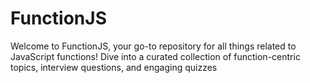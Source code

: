 # FunctionJS
Welcome to FunctionJS, your go-to repository for all things related to JavaScript functions! Dive into a curated collection of function-centric topics, interview questions, and engaging quizzes
